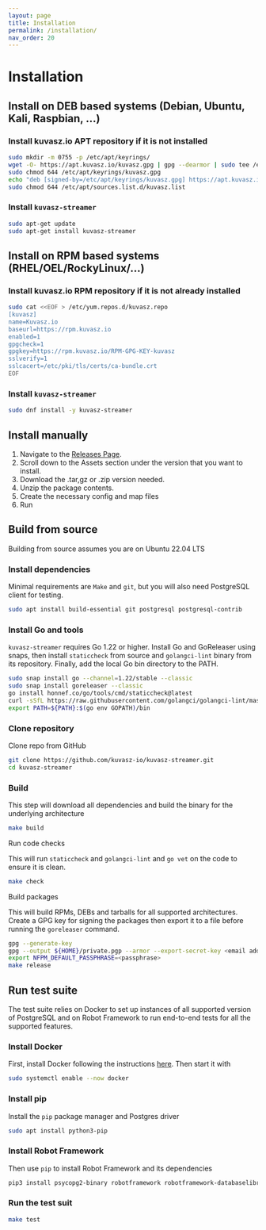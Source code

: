 ```yaml
---
layout: page
title: Installation
permalink: /installation/
nav_order: 20
---
```

# Installation

## Install on DEB based systems (Debian, Ubuntu, Kali, Raspbian, ...)

### Install kuvasz.io APT repository if it is not installed

```bash
sudo mkdir -m 0755 -p /etc/apt/keyrings/
wget -O- https://apt.kuvasz.io/kuvasz.gpg | gpg --dearmor | sudo tee /etc/apt/keyrings/kuvasz.gpg > /dev/null 
sudo chmod 644 /etc/apt/keyrings/kuvasz.gpg
echo "deb [signed-by=/etc/apt/keyrings/kuvasz.gpg] https://apt.kuvasz.io stable main" | sudo tee /etc/apt/sources.list.d/kuvasz.list
sudo chmod 644 /etc/apt/sources.list.d/kuvasz.list
```

### Install `kuvasz-streamer`

```bash
sudo apt-get update
sudo apt-get install kuvasz-streamer
```

## Install on RPM based systems (RHEL/OEL/RockyLinux/...)

### Install kuvasz.io RPM repository if it is not already installed

```bash
sudo cat <<EOF > /etc/yum.repos.d/kuvasz.repo
[kuvasz]
name=Kuvasz.io
baseurl=https://rpm.kuvasz.io
enabled=1
gpgcheck=1
gpgkey=https://rpm.kuvasz.io/RPM-GPG-KEY-kuvasz
sslverify=1
sslcacert=/etc/pki/tls/certs/ca-bundle.crt
EOF
```

### Install `kuvasz-streamer`

```bash
sudo dnf install -y kuvasz-streamer
```

## Install manually

1. Navigate to the [Releases Page](https://github.com/kuvasz-io/kuvasz-streamer/releases).
1. Scroll down to the Assets section under the version that you want to install.
1. Download the .tar,gz or .zip version needed.
1. Unzip the package contents.
1. Create the necessary config and map files
1. Run

## Build from source

Building from source assumes you are on Ubuntu 22.04 LTS

### Install dependencies
Minimal requirements are `Make` and `git`, but you will also need PostgreSQL client for testing.

```bash
sudo apt install build-essential git postgresql postgresql-contrib
```
### Install Go and tools

`kuvasz-streamer` requires Go 1.22 or higher. Install Go and GoReleaser using snaps, then install `staticcheck` from source and `golangci-lint` binary from its repository. Finally, add the local Go bin directory to the PATH.

```bash
sudo snap install go --channel=1.22/stable --classic
sudo snap install goreleaser --classic
go install honnef.co/go/tools/cmd/staticcheck@latest
curl -sSfL https://raw.githubusercontent.com/golangci/golangci-lint/master/install.sh | sh -s -- -b $(go env GOPATH)/bin v1.56.2
export PATH=${PATH}:$(go env GOPATH)/bin
```

### Clone repository

Clone repo from GitHub

```bash
git clone https://github.com/kuvasz-io/kuvasz-streamer.git
cd kuvasz-streamer
```

### Build

This step will download all dependencies and build the binary for the underlying architecture

```bash
make build
```

Run code checks

This will run `staticcheck` and `golangci-lint` and `go vet` on the code to ensure it is clean.

```bash
make check
```

Build packages

This will build RPMs, DEBs and tarballs for all supported architectures.
Create a GPG key for signing the packages then export it to a file before running the `goreleaser` command.

```bash
gpg --generate-key
gpg --output ${HOME}/private.pgp --armor --export-secret-key <email address used to create key>
export NFPM_DEFAULT_PASSPHRASE=<passphrase>
make release
```

## Run test suite

The test suite relies on Docker to set up instances of all supported version of PostgreSQL 
and on Robot Framework to run end-to-end tests for all the supported features.

### Install Docker

First, install Docker following the instructions [here](https://docs.docker.com/engine/install/).
Then start it with

```bash
sudo systemctl enable --now docker
```

### Install pip

Install the `pip` package manager and Postgres driver

```bash
sudo apt install python3-pip
```

### Install Robot Framework

Then use `pip` to install Robot Framework and its dependencies

```bash
pip3 install psycopg2-binary robotframework robotframework-databaselibrary
```

### Run the test suit

```bash
make test
```
